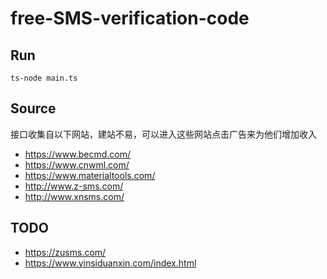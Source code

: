 # free-SMS-verification-code

## Run

```
ts-node main.ts
```

## Source

接口收集自以下网站，建站不易，可以进入这些网站点击广告来为他们增加收入

- https://www.becmd.com/
- https://www.cnwml.com/
- https://www.materialtools.com/
- http://www.z-sms.com/
- http://www.xnsms.com/

## TODO

- https://zusms.com/
- https://www.yinsiduanxin.com/index.html
